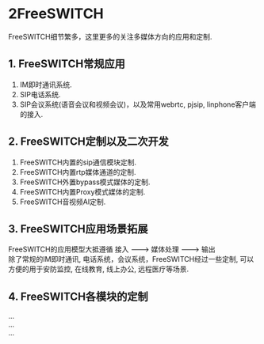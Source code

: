 # 2FreeSWITCH
FreeSWITCH细节繁多，这里更多的关注多媒体方向的应用和定制.

## 1. FreeSWITCH常规应用
1. IM即时通讯系统.  
2. SIP电话系统.  
3. SIP会议系统(语音会议和视频会议)，以及常用webrtc, pjsip, linphone客户端的接入.  

## 2. FreeSWITCH定制以及二次开发
1. FreeSWITCH内置的sip通信模块定制.  
2. FreeSWITCH内置rtp媒体通道的定制.  
3. FreeSWITCH外置bypass模式媒体的定制.  
4. FreeSWITCH内置Proxy模式媒体的定制.  
5. FreeSWITCH音视频AI定制.  

## 3. FreeSWITCH应用场景拓展
FreeSWITCH的应用模型大抵遵循 接入 ---> 媒体处理 ---> 输出  
除了常规的IM即时通讯, 电话系统，会议系统，FreeSWITCH经过一些定制, 可以方便的用于安防监控, 在线教育, 线上办公, 远程医疗等场景.  

## 4. FreeSWITCH各模块的定制
...  
...  
...



